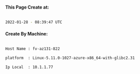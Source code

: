 
   
#### This Page Create at:

```bash

2022-01-28 - 08:39:47 UTC

```

#### Create By Machine:

```bash

Host Name : fv-az131-822

platform  : Linux-5.11.0-1027-azure-x86_64-with-glibc2.31

Ip Local  : 10.1.1.77

```

